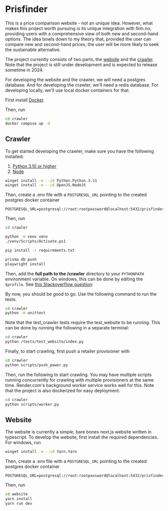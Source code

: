 # Prisfinder

This is a price comparison website - not an unique idea. However, what makes this project worth pursuing is its unique integration with finn.no, providing users with a comprehensive view of both new and second-hand options. The idea bowls down to my theory that, provided the user can compare new and second-hand prices, the user will be more likely to seek the sustainable alternative.

The project currently consists of two parts, the [website](#website) and the [crawler](#crawler). Note that the project is still under development and is expected to release sometime in 2024.

For developing the website and the crawler, we will need a postgres database. And for developing the crawler, we'll need a redis database. For developing locally, we'll use local docker containers for that.

First install [Docker](https://www.docker.com/products/docker-desktop/).

Then, run

```bash
cd crawler
docker compose up -d
```

## Crawler

To get started developing the crawler, make sure you have the following installed:

1. [Python 3.10 or higher](https://www.python.org/downloads/)
2. [Node](https://nodejs.org/en/download)

```Bash
winget install -e --id Python.Python.3.11
winget install -e --id OpenJS.NodeJS
```

Then, create a .env file with a `POSTGRESQL_URL` pointing to the created postgres docker container

```
POSTGRESQL_URL=postgresql://root:rootpassword@localhost:5432/prisfinder
```

Then, run

```Bash
cd crawler

python -m venv venv
./venv/Scripts/Activate.ps1

pip install -r requirements.txt

prisma db push
playwright install
```

Then, add the **full path to the /crawler** directory to your `PYTHONPATH` environment variable. On windows, this can be done by editing the `$profile`. See [this Stackoverflow question](https://stackoverflow.com/questions/714877/setting-windows-powershell-environment-variables):

By now, you should be good to go. Use the following command to run the tests:

```Bash
cd crawler
python -m unittest
```

Note that the test_crawler tests require the test_website to be running. This can be done by running the following in a separate terminal:

```bash
cd crawler
python /tests/test_website/index.py
```

Finally, to start crawling, first push a retailer provisioner with

```Bash
cd crawler
python scripts/push_power.py
```

Then, run the following to start crawling. You may have multiple scripts running concurrently for crawling with multiple provisioners at the same time. Render.com's background worker service works well for this. Note that the project is also dockerized for easy deployment.

```Bash
cd crawler
python scripts/worker.py
```

## Website

The website is currently a simple, bare bones next.js website written in typescript. To develop the website, first install the required dependencies. For windows, run

```bash
winget install -e --id Yarn.Yarn
```

Then, create a .env file with a `POSTGRESQL_URL` pointing to the created postgres docker container

```
POSTGRESQL_URL=postgresql://root:rootpassword@localhost:5432/prisfinder
```

Then, run

```bash
cd website
yarn install
yarn run dev
```
